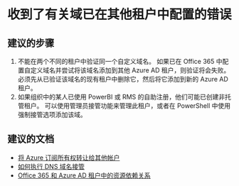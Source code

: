 <properties
    pageTitle="Receiving error about domain configured on another tenant"
    description="Azure Active Directory 目录故障排除"
    service="microsoft.aad"
    resource="Microsoft_AAD_IAM"
    authors="ElizavetaKuzmenko"
    displayOrder="4299"
    selfHelpType="generic"
    supportTopicIds="32570974"
    resourceTags=""
    productPesIds="14785"
    cloudEnvironments="public"
    />


# <a name="receiving-error-about-domain-configured-on-another-tenant"></a>收到了有关域已在其他租户中配置的错误  

## <a name="recommended-steps"></a>**建议的步骤**

1.    不能在两个不同的租户中验证同一个自定义域名。 如果已在 Office 365 中配置自定义域名并尝试将该域名添加到其他 Azure AD 租户，则验证将会失败。 必须先从已验证该域名的现有租户中删除它，然后将它添加到新的 Azure AD 租户。
2.    如果组织中的某人已使用 PowerBI 或 RMS 的自助注册，他们可能已创建非托管租户。 可以使用管理员接管功能来管理此租户，或者在 PowerShell 中使用强制接管选项添加该域。

## <a name="recommended-documents"></a>**建议的文档**

* [将 Azure 订阅所有权转让给其他帐户](https://docs.microsoft.com/azure/billing/billing-subscription-transfer)
* [如何执行 DNS 域名接管](https://docs.microsoft.com/azure/active-directory/active-directory-self-service-signup#how-to-perform-a-dns-domain-name-takeover)
* [Office 365 和 Azure AD 租户中的资源依赖关系](https://docs.microsoft.com/azure/active-directory/active-directory-licensing-directory-independence) 


